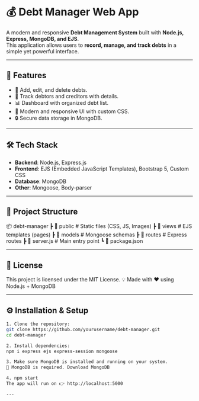 # 💰 Debt Manager Web App

A modern and responsive **Debt Management System** built with **Node.js, Express, MongoDB, and EJS**.  
This application allows users to **record, manage, and track debts** in a simple yet powerful interface.

---

## 🚀 Features
- 📝 Add, edit, and delete debts.
- 👤 Track debtors and creditors with details.
- 📊 Dashboard with organized debt list.
- 🎨 Modern and responsive UI with custom CSS.
- 🔒 Secure data storage in MongoDB.

---

## 🛠️ Tech Stack
- **Backend**: Node.js, Express.js
- **Frontend**: EJS (Embedded JavaScript Templates), Bootstrap 5, Custom CSS
- **Database**: MongoDB
- **Other**: Mongoose, Body-parser

---

## 📂 Project Structure
📦 debt-manager
┣ 📂 public # Static files (CSS, JS, Images)
┣ 📂 views # EJS templates (pages)
┣ 📂 models # Mongoose schemas
┣ 📂 routes # Express routes
┣ 📜 server.js # Main entry point
┗ 📜 package.json


---


## 📄 License

This project is licensed under the MIT License.
💡 Made with ❤️ using Node.js + MongoDB

---

## ⚙️ Installation & Setup

```bash
1. Clone the repository:
git clone https://github.com/yourusername/debt-manager.git
cd debt-manager

2. Install dependencies:
npm i express ejs express-session mongoose

3. Make sure MongoDB is installed and running on your system.
📌 MongoDB is required. Download MongoDB

4. npm start
The app will run on 👉 http://localhost:5000

---